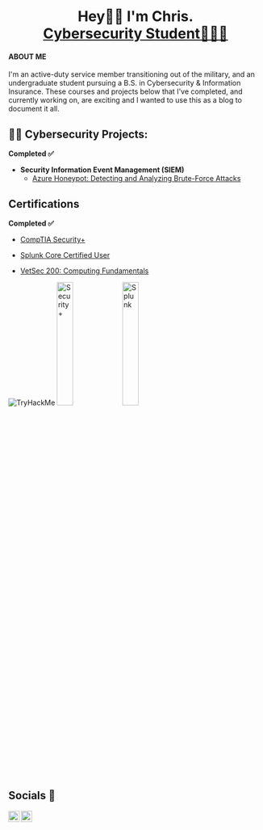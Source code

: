 <div id="header" align="center">

<h1>Hey👋🏽 I'm Chris. <br/><a href="https://www.wgu.edu/">Cybersecurity Student🧑🏽‍🎓</a></h1>
</div>
  <h4>ABOUT ME</h4>
  
  <p>I'm an active-duty service member transitioning out of the military, and an undergraduate student pursuing a B.S. in Cybersecurity & Information Insurance. These courses and projects below that I've completed, and currently working on, are exciting and I wanted to use this as a blog to document it all.</p>
<h2>👨‍💻 Cybersecurity Projects:</h2>
<b>Completed ✅</b>
  
- <b>Security Information Event Management (SIEM)</b>
  - [Azure Honeypot: Detecting and Analyzing Brute-Force Attacks](https://github.com/Crypss22/AzureSIEM)

 <h2>Certifications</h2>
  <b>Completed ✅</b>
  
  - [CompTIA Security+](https://github.com/Crypss22/Crypss22/blob/main/CompTIA%20Security%2B%20ce%20certificate.pdf)
 
  - [Splunk Core Certified User](https://github.com/Crypss22/Crypss22/blob/main/SplunkCoreCertifiedUser.pdf)
    
  - [VetSec 200: Computing Fundamentals](https://github.com/Crypss22/Crypss22/blob/main/VetSec%20200%20Computing%20Fundamentals.pdf)
    
  
  <div>
  <img src="https://tryhackme-badges.s3.amazonaws.com/chrisfeurtado22.png" alt="TryHackMe">
  <img src="https://imgur.com/xBuhOIm.png" height="25%" width="25%" alt="Security+">
  <img src="https://imgur.com/bMKq2zg.png" height="25%" width="25%" alt="Splunk">
  </div>

<h2>Socials 🤳</h2>

[<img align="left" alt="ChrisF | Twitter" width="22px" src="https://cdn.jsdelivr.net/npm/simple-icons@v3/icons/twitter.svg" />][twitter]
[<img align="left" alt="ChrisF | LinkedIn" width="22px" src="https://cdn.jsdelivr.net/npm/simple-icons@v3/icons/linkedin.svg" />][linkedin]

[twitter]: https://twitter.com/Crypss2
[linkedin]: https://www.linkedin.com/in/chrisfeurtado/
